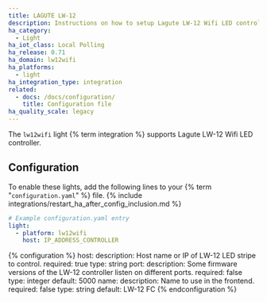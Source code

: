 ```yaml
---
title: LAGUTE LW-12
description: Instructions on how to setup Lagute LW-12 Wifi LED controller within Home Assistant.
ha_category:
  - Light
ha_iot_class: Local Polling
ha_release: 0.71
ha_domain: lw12wifi
ha_platforms:
  - light
ha_integration_type: integration
related:
  - docs: /docs/configuration/
    title: Configuration file
ha_quality_scale: legacy
---
```


The `lw12wifi` light {% term integration %} supports Lagute LW-12 Wifi LED controller.

## Configuration

To enable these lights, add the following lines to your {% term "`configuration.yaml`" %} file.
{% include integrations/restart_ha_after_config_inclusion.md %}

```yaml
# Example configuration.yaml entry
light:
  - platform: lw12wifi
    host: IP_ADDRESS_CONTROLLER
```

{% configuration %}
host:
  description: Host name or IP of LW-12 LED stripe to control.
  required: true
  type: string
port:
  description: Some firmware versions of the LW-12 controller listen on different ports.
  required: false
  type: integer
  default: 5000
name:
  description: Name to use in the frontend.
  required: false
  type: string
  default: LW-12 FC
{% endconfiguration %}

